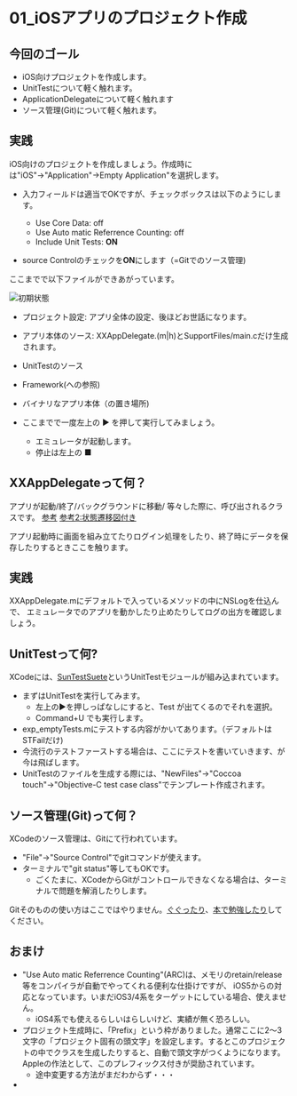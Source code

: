 01_iOSアプリのプロジェクト作成
====

今回のゴール
----
* iOS向けプロジェクトを作成します。
* UnitTestについて軽く触れます。
* ApplicationDelegateについて軽く触れます
* ソース管理(Git)について軽く触れます。

実践
----
iOS向けのプロジェクトを作成しましょう。作成時には"iOS"→"Application"→Empty Application"を選択します。

* 入力フィールドは適当でOKですが、チェックボックスは以下のようにします。
	* Use Core Data: off
	* Use Auto	matic Referrence Counting: off
	* Include Unit Tests: **ON**

* source Controlのチェックを**ON**にします（=Gitでのソース管理)

ここまでで以下ファイルができあがっています。

![初期状態](https://img.skitch.com/20120828-pi8ew71y39xikrxe3g6i7tj64s.jpg)

* プロジェクト設定: アプリ全体の設定、後ほどお世話になります。
* アプリ本体のソース: XXAppDelegate.(m|h)とSupportFiles/main.cだけ生成されます。
* UnitTestのソース
* Framework(への参照)
* バイナリなアプリ本体（の置き場所)

* ここまでで一度左上の ▶ を押して実行してみましょう。
	* エミュレータが起動します。
	* 停止は左上の ■

XXAppDelegateって何？
----
アプリが起動/終了/バックグラウンドに移動/ 等々した際に、呼び出されるクラスです。
[参考](http://cocoadays.blogspot.jp/2010/08/uiapplicationdelegate.html)
[参考2:状態遷移図付き](http://d.hatena.ne.jp/yaguta/20100624/1277389302)

アプリ起動時に画面を組み立てたりログイン処理をしたり、終了時にデータを保存したりするときここを触ります。

実践
----
XXAppDelegate.mにデフォルトで入っているメソッドの中にNSLogを仕込んで、
エミュレータでのアプリを動かしたり止めたりしてログの出方を確認しましょう。

UnitTestって何?
----
XCodeには、[SunTestSuete](http://www.google.co.jp/search?q=SenTestCase&aq=f&sugexp=chrome,mod=17&sourceid=chrome&ie=UTF-8)というUnitTestモジュールが組み込まれています。

* まずはUnitTestを実行してみます。
	* 左上の▶を押しっぱなしにすると、Test が出てくるのでそれを選択。
	* Command+U でも実行します。
* exp_emptyTests.mにテストする内容がかいてあります。（デフォルトはSTFailだけ)
* 今流行のテストファーストする場合は、ここにテストを書いていきます、が今は飛ばします。
* UnitTestのファイルを生成する際には、"NewFiles"→"Coccoa touch"→"Objective-C test case class"でテンプレート作成されます。

ソース管理(Git)って何？
----
XCodeのソース管理は、Gitにて行われています。

* "File"→"Source Control"でgitコマンドが使えます。
* ターミナルで"git status"等してもOKです。
	* ごくたまに、XCodeからGitがコントロールできなくなる場合は、ターミナルで問題を解消したりします。

Gitそのものの使い方はここではやりません。[ぐぐったり](http://www.google.co.jp/search?q=SenTestCase&aq=f&sugexp=chrome,mod=17&sourceid=chrome&ie=UTF-8#hl=ja&gs_nf=1&pq=git%E5%85%A5%E9%96%80&cp=4&gs_id=e&xhr=t&q=Git+%E5%85%A5%E9%96%80&pf=p&sclient=psy-ab&oq=Git+%E5%85%A5%E9%96%80&gs_l=&pbx=1&bav=on.2,or.r_gc.r_pw.r_qf.&fp=9e3ec1341b556020&biw=948&bih=561)、[本で勉強したり](http://www.amazon.co.jp/%E5%85%A5%E9%96%80git-Travis-Swicegood/dp/427406767X)してください。

おまけ
----
* "Use Auto matic Referrence Counting"(ARC)は、メモリのretain/release等をコンパイラが自動でやってくれる便利な仕掛けですが、
iOS5からの対応となっています。いまだiOS3/4系をターゲットにしている場合、使えません。
    * iOS4系でも使えるらしいはらしいけど、実績が無く恐ろしい。
* プロジェクト生成時に、「Prefix」という枠がありました。通常ここに2〜3文字の「プロジェクト固有の頭文字」を設定します。するとこのプロジェクトの中でクラスを生成したりすると、自動で頭文字がつくようになります。Appleの作法として、このプレフィックス付きが奨励されています。
	* 途中変更する方法がまだわからず・・・
* 
